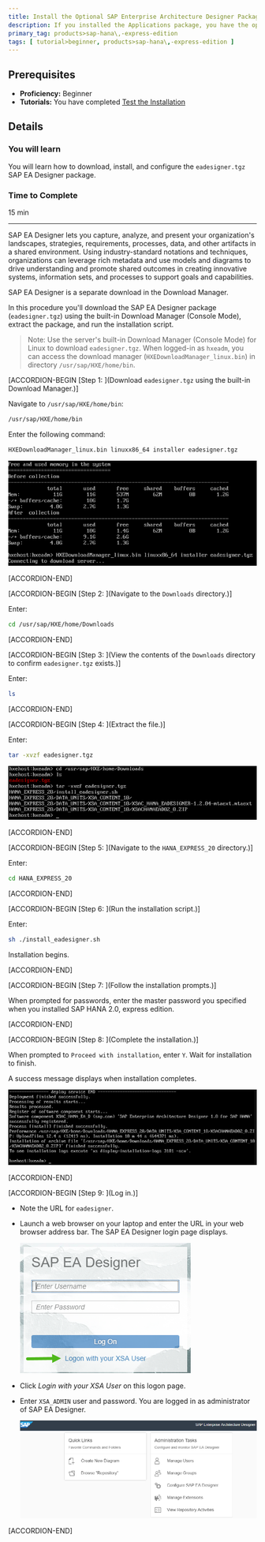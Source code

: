 ```yaml
---
title: Install the Optional SAP Enterprise Architecture Designer Package for SAP HANA, express edition
description: If you installed the Applications package, you have the option of installing the SAP Enterprise Architecture Designer (SAP EA Designer) tool.
primary_tag: products>sap-hana\,-express-edition
tags: [ tutorial>beginner, products>sap-hana\,-express-edition ]
---
```


<!-- loio8f68fc9f49774010a5d438fea258f61f -->

## Prerequisites
 - **Proficiency:** Beginner
 - **Tutorials:**  You have completed [Test the Installation](http://www.sap.com/developer/tutorials/hxe-ua-test-binary.html)  

## Details
### You will learn
You will learn how to download, install, and configure the `eadesigner.tgz` SAP EA Designer package.

### Time to Complete
15 min

---

SAP EA Designer lets you capture, analyze, and present your organization's landscapes, strategies, requirements, processes, data, and other artifacts in a shared environment. Using industry-standard notations and techniques, organizations can leverage rich metadata and use models and diagrams to drive understanding and promote shared outcomes in creating innovative systems, information sets, and processes to support goals and capabilities.

SAP EA Designer is a separate download in the Download Manager.

In this procedure you'll download the SAP EA Designer package (`eadesigner.tgz`) using the built-in Download Manager (Console Mode), extract the package, and run the installation script.

> Note:
> Use the server's built-in Download Manager (Console Mode) for Linux to download `eadesigner.tgz`. When logged-in as `hxeadm`, you can access the download manager (`HXEDownloadManager_linux.bin`) in directory `/usr/sap/HXE/home/bin`.
> 
> 

[ACCORDION-BEGIN [Step 1: ](Download `eadesigner.tgz` using the built-in Download Manager.)]

Navigate to `/usr/sap/HXE/home/bin`:

```bash
/usr/sap/HXE/home/bin
```

Enter the following command:

```bash
HXEDownloadManager_linux.bin linuxx86_64 installer eadesigner.tgz
```

![loiof8015cbabcd944589df9eb1975488fa6_LowRes](loiof8015cbabcd944589df9eb1975488fa6_LowRes.png)

[ACCORDION-END]

[ACCORDION-BEGIN [Step 2: ](Navigate to the `Downloads` directory.)]

Enter:

```bash
cd /usr/sap/HXE/home/Downloads
```

[ACCORDION-END]

[ACCORDION-BEGIN [Step 3: ](View the contents of the `Downloads` directory to confirm `eadesigner.tgz` exists.)]

Enter:

```bash
ls
```

[ACCORDION-END]

[ACCORDION-BEGIN [Step 4: ](Extract the file.)]

Enter:

```bash
tar -xvzf eadesigner.tgz
```

![loio4182366cf2a946ee9a3fad660b6817d8_LowRes](loio4182366cf2a946ee9a3fad660b6817d8_LowRes.png)

[ACCORDION-END]

[ACCORDION-BEGIN [Step 5: ](Navigate to the `HANA_EXPRESS_20` directory.)]

Enter:

```bash
cd HANA_EXPRESS_20
```

[ACCORDION-END]

[ACCORDION-BEGIN [Step 6: ](Run the installation script.)]

Enter:

```bash
sh ./install_eadesigner.sh
```

Installation begins.

[ACCORDION-END]

[ACCORDION-BEGIN [Step 7: ](Follow the installation prompts.)]

When prompted for passwords, enter the master password you specified when you installed SAP HANA 2.0, express edition.

[ACCORDION-END]

[ACCORDION-BEGIN [Step 8: ](Complete the installation.)]

When prompted to `Proceed with installation`, enter `Y`. Wait for installation to finish.

A success message displays when installation completes.

![loioa44e0fb6cf3241dfb958221c1fcb9b6d_LowRes](loioa44e0fb6cf3241dfb958221c1fcb9b6d_LowRes.png)

[ACCORDION-END]

[ACCORDION-BEGIN [Step 9: ](Log in.)]

-   Note the URL for `eadesigner`.

-   Launch a web browser on your laptop and enter the URL in your web browser address bar. The SAP EA Designer login page displays.

    ![loio5990aaf782d84aa6ae3c02a272a6d18e_LowRes](loio5990aaf782d84aa6ae3c02a272a6d18e_LowRes.png)

-   Click *Login with your XSA User* on this logon page.

-   Enter `XSA_ADMIN` user and password. You are logged in as administrator of SAP EA Designer.

    ![loio5830ffe295824ce6946a374c98ec011e_LowRes](loio5830ffe295824ce6946a374c98ec011e_LowRes.png)


[ACCORDION-END]


